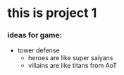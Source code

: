 # this is project 1

### ideas for game:
* tower defense 
    * heroes are like super saiyans 
    * villains are like titans from AoT 